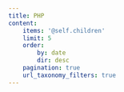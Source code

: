 ```yaml
---
title: PHP
content:
    items: '@self.children'
    limit: 5
    order:
        by: date
        dir: desc
    pagination: true
    url_taxonomy_filters: true
---
```


